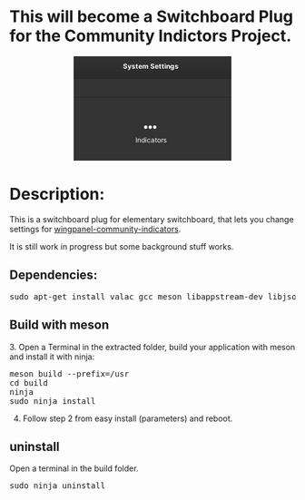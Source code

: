 # This will become a Switchboard Plug for the Community Indictors Project.

<p align="center"><img src="screenshot.png"/> </p>

<h1>Description:</h1>
This is a switchboard plug for elementary switchboard, that lets you change settings for <a href="https://github.com/MvBonin/wingpanel-community-indicators">wingpanel-community-indicators</a>.

It is still work in progress but some background stuff works.



<h2>Dependencies:</h2>
<pre>sudo apt-get install valac gcc meson libappstream-dev libjson-glib-dev libswitchboard-2.0-dev</pre/>

<h2>Build with meson</h2>
3. Open a Terminal in the extracted folder, build your application with meson and install it with ninja:<br/>

<pre>meson build --prefix=/usr
cd build
ninja
sudo ninja install
</pre>

4. Follow step 2 from easy install (parameters) and reboot.

<h2>uninstall</h2>
Open a terminal in the build folder.
<pre>sudo ninja uninstall</pre>
